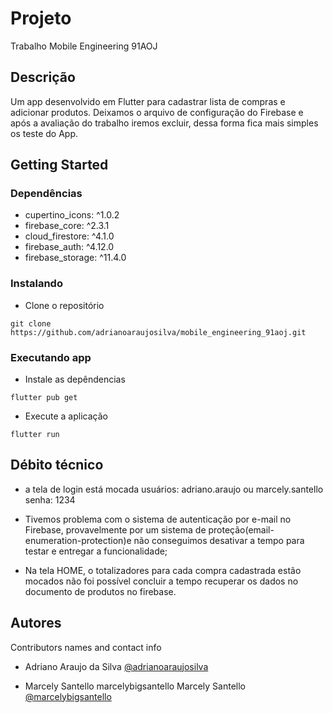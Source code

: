 # Projeto

Trabalho Mobile Engineering 91AOJ

## Descrição

Um app desenvolvido em Flutter para cadastrar lista de compras e adicionar produtos.
Deixamos o arquivo de configuração do Firebase e após a avaliação do trabalho iremos excluir,
dessa forma fica mais simples os teste do App.

## Getting Started

### Dependências

* cupertino_icons: ^1.0.2
* firebase_core: ^2.3.1
* cloud_firestore: ^4.1.0
* firebase_auth: ^4.12.0
* firebase_storage: ^11.4.0

### Instalando

* Clone o repositório
```
git clone https://github.com/adrianoaraujosilva/mobile_engineering_91aoj.git
```

### Executando app

* Instale as depêndencias
```
flutter pub get 
```

* Execute a aplicação
```
flutter run
```

## Débito técnico
- a tela de login está mocada 
usuários: adriano.araujo ou marcely.santello
senha: 1234

- Tivemos problema com o sistema de autenticação por e-mail no Firebase, provavelmente 
por um sistema de proteção(email-enumeration-protection)e não conseguimos desativar a tempo
para testar e entregar a funcionalidade;

- Na tela HOME, o totalizadores para cada compra cadastrada estão mocados não foi possível
concluir a tempo recuperar os dados no documento de produtos no firebase. 

## Autores

Contributors names and contact info

- Adriano Araujo da Silva
[@adrianoaraujosilva](https://github.com/adrianoaraujosilva)

- Marcely Santello
marcelybigsantello Marcely Santello
[@marcelybigsantello](https://github.com/marcelybigsantello)